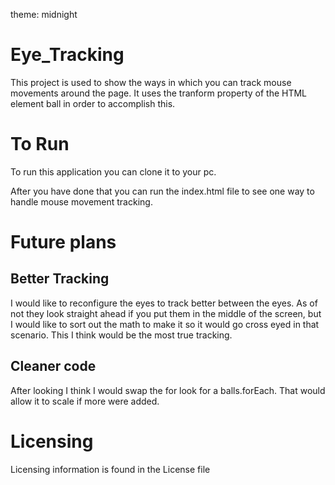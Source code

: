 theme: midnight
# Eye_Tracking
This project is used to show the ways in which you can track mouse movements around the page. It uses the tranform property of the HTML element ball in order to accomplish this.

# To Run
To run this application you can clone it to your pc. 

After you have done that you can run the index.html file to see one way to handle mouse movement tracking.

# Future plans

## Better Tracking
I would like to reconfigure the eyes to track better between the eyes. As of not they look straight ahead if you put them in the middle of the screen, but I would like to sort out the math to make it so it would go cross eyed in that scenario. This I think would be the most true tracking.

## Cleaner code
After looking I think I would swap the for look for a balls.forEach. That would allow it to scale if more were added.



# Licensing
Licensing information is found in the License file
